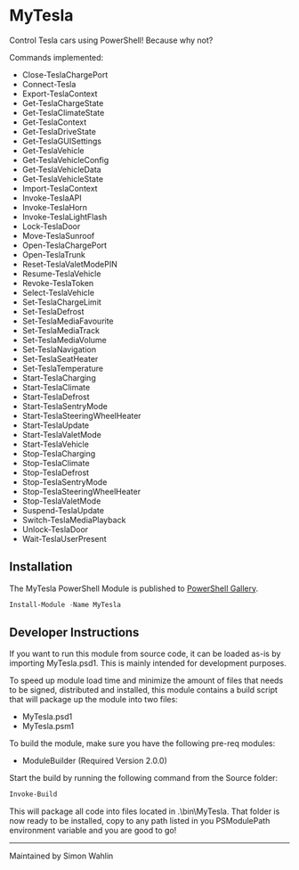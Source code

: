 # MyTesla

Control Tesla cars using PowerShell! Because why not?

Commands implemented:
* Close-TeslaChargePort
* Connect-Tesla
* Export-TeslaContext
* Get-TeslaChargeState
* Get-TeslaClimateState
* Get-TeslaContext
* Get-TeslaDriveState
* Get-TeslaGUISettings
* Get-TeslaVehicle
* Get-TeslaVehicleConfig
* Get-TeslaVehicleData
* Get-TeslaVehicleState
* Import-TeslaContext
* Invoke-TeslaAPI
* Invoke-TeslaHorn
* Invoke-TeslaLightFlash
* Lock-TeslaDoor
* Move-TeslaSunroof
* Open-TeslaChargePort
* Open-TeslaTrunk
* Reset-TeslaValetModePIN
* Resume-TeslaVehicle
* Revoke-TeslaToken
* Select-TeslaVehicle
* Set-TeslaChargeLimit
* Set-TeslaDefrost
* Set-TeslaMediaFavourite
* Set-TeslaMediaTrack
* Set-TeslaMediaVolume
* Set-TeslaNavigation
* Set-TeslaSeatHeater
* Set-TeslaTemperature
* Start-TeslaCharging
* Start-TeslaClimate
* Start-TeslaDefrost
* Start-TeslaSentryMode
* Start-TeslaSteeringWheelHeater
* Start-TeslaUpdate
* Start-TeslaValetMode
* Start-TeslaVehicle
* Stop-TeslaCharging
* Stop-TeslaClimate
* Stop-TeslaDefrost
* Stop-TeslaSentryMode
* Stop-TeslaSteeringWheelHeater
* Stop-TeslaValetMode
* Suspend-TeslaUpdate
* Switch-TeslaMediaPlayback
* Unlock-TeslaDoor
* Wait-TeslaUserPresent

## Installation

The MyTesla PowerShell Module is published to [PowerShell Gallery](https://www.powershellgallery.com/packages/MyTesla/).

```powershell
Install-Module -Name MyTesla
```
## Developer Instructions

If you want to run this module from source code, it can be loaded as-is by importing MyTesla.psd1. This is mainly intended for development purposes.

To speed up module load time and minimize the amount of files that needs to be signed, distributed and installed, this module contains a build script that will package up the module into two files:

- MyTesla.psd1
- MyTesla.psm1

To build the module, make sure you have the following pre-req modules:

- ModuleBuilder (Required Version 2.0.0)

Start the build by running the following command from the Source folder:

```powershell
Invoke-Build
```

This will package all code into files located in .\bin\MyTesla. That folder is now ready to be installed, copy to any path listed in you PSModulePath environment variable and you are good to go!

---

Maintained by Simon Wahlin
